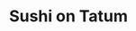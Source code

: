 ---
layout: place
title: "Sushi on Tatum"
permalink: /arizona/phoenix/sushi-on-tatum.html
stateAbbr: AZ
stateName: Arizona
cityName: Phoenix
place_id: ChIJi4GexeFwK4cRCThRJrwkNIs
photos:
  - name: >-
      places/ChIJi4GexeFwK4cRCThRJrwkNIs/photos/AeeoHcIB-2jtqOz-kitTtxoM6Ahhz1Hxdi5iOKWGSgQCaETGQKbHCmdady4E8M6oT1i17TzPkagM-dL-SUudIMuxQwVWZWQivXGG-cxzwZKR6N43lzieiAzm4eE1ymJpKY18Wvb4AWaTZG71R_6r7YWRAM5ENCjJCC8DQVdW49cAUgeyDmX8thM6k2CCTDKeOecYhB0qpMkeIjf0cOVnSgB2JCZTf1lmcHamhyjDgww7pLIL1-vlK6M3upnXUIeuqQ_XxvPxNJ-8iiB6MK42gTaim2AiP0R_mtHoNh-wKssowjlxrBkGMps-23nhwpMb85zaJDN0EVMsxflXme392jWxCs8_zpuDgAwVUecRfDgd1SW9yNlrIdjBjtQwjJTR9UK09Ej7gp6DfH6c4y_-7jELoaTzH1m9OfIeYRo-tU96lnRb6ELl
    widthPx: 3024
    heightPx: 4032
    authorAttributions:
      - displayName: Jana Randolph
        uri: https://maps.google.com/maps/contrib/117156320505463703072
        photoUri: >-
          https://lh3.googleusercontent.com/a-/ALV-UjV-rXoOKUJyIuNJSbK8_p4b6uXmafQyfb9kJ5UBLr5fSDZh83dPDg=s100-p-k-no-mo
    flagContentUri: >-
      https://www.google.com/local/imagery/report/?cb_client=maps_api_places.places_api&image_key=!1e10!2sCIHM0ogKEICAgIDxvIyjwwE&hl=en-US
    googleMapsUri: >-
      https://www.google.com/maps/place//data=!3m4!1e2!3m2!1sCIHM0ogKEICAgIDxvIyjwwE!2e10!4m2!3m1!1s0x872b70e1c59e818b:0x8b3424bc26513809
  - name: >-
      places/ChIJi4GexeFwK4cRCThRJrwkNIs/photos/AeeoHcJec5qjxkh67C6W3RAk1kS_RBB-zuYGTf0OTR-6mAY58-QBuC4o7dtJvZUVPZtKIUFx9JZFitycOlDa1Z_XCq7BuFtkfL15S_O0rKK876ohhYYK713gobAJDE0wwjC_wgwfU85OsnYL7M29mBw8vipFyrhtyV_dSqQBlqi5pgTRkLsp6A9nuddA3d9G5hUZ7aACfJVtg5ZLD-5ZT0cSp3rgVroA5l9BaJEMp-cCrgrCjx-SevdVLuHB7MFpDm8qrfyXTdDKG-dUrHjX7-NvUyYAHPIUcwgtzoJK4F1UU4kFlKI_pg2hW9DwvErWP4FD7sNIz_do9n9iLpMH-fl74VWn0N5HYPkqGE08Z9yF2CvHNA9_6ENsLwwQJU9fZDnKQ6_ZmjONWGheIa2VefT4D0kSDaLg0BQRwikN6hp3IZJEPGrclYfeSkXT-rC9cZr3
    widthPx: 4000
    heightPx: 3000
    authorAttributions:
      - displayName: John McIntyre
        uri: https://maps.google.com/maps/contrib/103695006016332269979
        photoUri: >-
          https://lh3.googleusercontent.com/a-/ALV-UjXMzoM6Re-zbqCMg8_mcxCR6r_D5mz-OTxLiw1s74jEsNqeCJwRRA=s100-p-k-no-mo
    flagContentUri: >-
      https://www.google.com/local/imagery/report/?cb_client=maps_api_places.places_api&image_key=!1e10!2sCIABIhADycO2OACwtWelf2MABZxK&hl=en-US
    googleMapsUri: >-
      https://www.google.com/maps/place//data=!3m4!1e2!3m2!1sCIABIhADycO2OACwtWelf2MABZxK!2e10!4m2!3m1!1s0x872b70e1c59e818b:0x8b3424bc26513809
  - name: >-
      places/ChIJi4GexeFwK4cRCThRJrwkNIs/photos/AeeoHcJBF8pmnxynZpBh-_38vOpzijMGpb43bPjT59msyYdOKR9WjGY__4fcCcrC_sDzbor7atH5go8hIz0sCJzT15th5ooSHoRb7_a8rigB56rfpQIOVQA0pUcwxCZEhuTua_cC2Hi2UqiYq8wI5_pXNi78B6q8nV4pCYvUbKqx7-_YGNqE36CM9PrN_u8wEE46GTDPzXUcHQTmfSr1csz8rHsLuHsf7iU1KnCgyTqWybjV4a9YvK30wq6p1YSTCRNtLc-3ICQqQWPh6cBWIXeKVapciP_-oSUi0-l4na6zUIlOqcoAovjWpk0TjUBQLcts8gjRDpe-5q4fFJkoh9vCoyh90ou-xphovbqyxraHf_rDieBEaSgaRe8eqKVmIEBJLksGfC7FXhCYSRX1wP5ZdsNpNe0dNJ65zKW8rCf_l0WYVQ
    widthPx: 3024
    heightPx: 4032
    authorAttributions:
      - displayName: Geoffrey Pooley
        uri: https://maps.google.com/maps/contrib/106434606612578632766
        photoUri: >-
          https://lh3.googleusercontent.com/a/ACg8ocJmZ5UwJqXeq_5HbsXN9Av-JD01_Xrl7jApZ8TzZwrJB-Cfwg=s100-p-k-no-mo
    flagContentUri: >-
      https://www.google.com/local/imagery/report/?cb_client=maps_api_places.places_api&image_key=!1e10!2sCIHM0ogKEICAgIDv6fXdFg&hl=en-US
    googleMapsUri: >-
      https://www.google.com/maps/place//data=!3m4!1e2!3m2!1sCIHM0ogKEICAgIDv6fXdFg!2e10!4m2!3m1!1s0x872b70e1c59e818b:0x8b3424bc26513809
  - name: >-
      places/ChIJi4GexeFwK4cRCThRJrwkNIs/photos/AeeoHcKaR4TM6jVFv-3l8CwIpiSPs8cr-GN1gCMFW2VQHSJMwGGncfMfrJfrOuRIiE9f66G39rlyTotS6sKYawFHtfYzgj8A52f4LofYAXeNGdbADQRqpqJ1OVwh7WHmxR3OEe0-YwoW9R7M_RlExFafJBgr4AJuw4-YPpORiYatcjfvqTHhU7f9zlmDFNC2RD8RzCzRcJweO7ICYEarfzrLG1EfYUTugvrIOkfQPkCKhVEhTX43XAB6ubmIc5Say9Bzrw-lkgHVIj-qYRBFDHvReogRN2dzOYdeNf1VYo8AMJJPKu4W6A-PlZzQJIpeD8r3YcgBXWyympzAVL70mMevwCDDKtGlyT_Lg8ILvaKBc-1cMjcrWvxXY1d_pE95HUtp287-t8DvVCMHtUzeNeQU9J5MxnltBi1pqSacsodW_V7PhV1L
    widthPx: 1079
    heightPx: 1076
    authorAttributions:
      - displayName: A Stricklen
        uri: https://maps.google.com/maps/contrib/117587839509582074480
        photoUri: >-
          https://lh3.googleusercontent.com/a-/ALV-UjUlVOS_pTOKUvREl-MxH1t3EKVqegYnXSNnA-25XU2faF3mBA8RXw=s100-p-k-no-mo
    flagContentUri: >-
      https://www.google.com/local/imagery/report/?cb_client=maps_api_places.places_api&image_key=!1e10!2sCIHM0ogKEICAgICp48ntpQE&hl=en-US
    googleMapsUri: >-
      https://www.google.com/maps/place//data=!3m4!1e2!3m2!1sCIHM0ogKEICAgICp48ntpQE!2e10!4m2!3m1!1s0x872b70e1c59e818b:0x8b3424bc26513809
  - name: >-
      places/ChIJi4GexeFwK4cRCThRJrwkNIs/photos/AeeoHcII2v81QZURnlBVQH_1MvdN0Zql5DH9D2ujOkkjuMvvb-O8Uwg6qXUSo9kDcbGIYm9BCIXVOxIEfUkj-UjNGGsn5i6C8vUdF9d05CjSHnvdQw6BEa6x2tOSyN33-TolJsB7fVJ-WxI6Gi0h8xHZK7hIwwlsJ3J8piYQBirWZ3Ou3NHvNIRT1NREC7FMIm_j6G9MiqsB7HSvxjzbISsblASDwsq3QPzzmKj8ljSzUgk0xL3P0_KL53mAWrtpWbv0093VACz8roQCUNiLFs0MPjO_HcWkljxinSEMXvbXBC54keJESV6A3TdCq3iUP--JC_9FFo0aVeSwH08ftk2-7bquLhmzxi1U1iPQiPlf1_XusfunmkSFH6o5sfbeoN_Rw0_ieG2IS2ddWs2ND0AzzFSwbEgLAM7P8W5bOIulcmpjIhk
    widthPx: 3024
    heightPx: 4032
    authorAttributions:
      - displayName: Real Estate Adviser
        uri: https://maps.google.com/maps/contrib/109958999120175206444
        photoUri: >-
          https://lh3.googleusercontent.com/a-/ALV-UjXx6WmPBtoWbnCojRSbHOdkajvX_XLDLkc4TQvPHYB-4uUtB68F=s100-p-k-no-mo
    flagContentUri: >-
      https://www.google.com/local/imagery/report/?cb_client=maps_api_places.places_api&image_key=!1e10!2sCIHM0ogKEICAgMCQhqHo6AE&hl=en-US
    googleMapsUri: >-
      https://www.google.com/maps/place//data=!3m4!1e2!3m2!1sCIHM0ogKEICAgMCQhqHo6AE!2e10!4m2!3m1!1s0x872b70e1c59e818b:0x8b3424bc26513809
  - name: >-
      places/ChIJi4GexeFwK4cRCThRJrwkNIs/photos/AeeoHcIgQnPTzwbpoKBCkTORjQYZ5SUnrfWrsKir9hWJMEGxU1vvoM6HIqnrBjnvJJfFo02m3lSswsSD4Tp-ldV4SBimFB__oHNZoAanpQ1X_JIbhM0C5FmJ59Ia8m6kA40m0KNsVa6stCltCHMEwPnD6osznFjLxzCGrnsg3LRARXs6j7wntWr8kJxsrH-x_iuLt2taMtM5pHoevDUEjjfshLgruoihyg9PxL8neNW7_T60eV2tLxQ0wmSlDI6aYuLVIUuxU5Vy9IRtBMK3-0onPYnygL9ILHc7GFUaDTIbdU6THC3dr1MgRU5Ak8E9IDtFsw9AAeVRPJT9PwCBoLUugxbG8SEf09Slq7t9VhxCN0P8XlAzxqnnPDVkS5IYZoCo4-1rqiZi6grJ_Zw9yvREbHclyxZ3ch0wHMt5ukUYfzHXJWs
    widthPx: 1242
    heightPx: 2208
    authorAttributions:
      - displayName: Maria Rizwan
        uri: https://maps.google.com/maps/contrib/108717086908767270940
        photoUri: >-
          https://lh3.googleusercontent.com/a/ACg8ocKdU2qsEHyMYi1aIk6lWvyM4G2nyRACgQ_-I7YuT61Nzow5WWE=s100-p-k-no-mo
    flagContentUri: >-
      https://www.google.com/local/imagery/report/?cb_client=maps_api_places.places_api&image_key=!1e10!2sCIHM0ogKEICAgICr4crr9AE&hl=en-US
    googleMapsUri: >-
      https://www.google.com/maps/place//data=!3m4!1e2!3m2!1sCIHM0ogKEICAgICr4crr9AE!2e10!4m2!3m1!1s0x872b70e1c59e818b:0x8b3424bc26513809
  - name: >-
      places/ChIJi4GexeFwK4cRCThRJrwkNIs/photos/AeeoHcKSe4_e6zKHTGVb2Q4Ffzbp5O7CSK-MYZu7b0-7ouhrkOeLVDNP5wcyj0nvgoyqi3o1-Hh2LwA9KIa_VCPTu8quSb1J6TswO8iKdkmMcwzGi1vawWQk6Qznnq0F7LgLv6xZzH5vEgJK8NXDfRacfafgdfEzY0n3Du5_ikTlhy6N-Tfau2mPdIZ7iXo7MdzrjIt5yW6KG9P5wMOMarWspBmqpE1uIth0qdRywbWJlkBBY_KM7iVtMCTmBkhnqqvokVrU3R4ayAodBHhyb3yI-Y-iAxDlGWZMOCRnCl4zNkCU3wuCWyLotMyhEicnLiXL2O6BNgS9rRMFBngLMgREOFFTbMryRGiu6JWMBA-PDsVikIhlQzPvNKelx-tvIC7Qz3L9_H6qsKCkzh3bRdWj86hm9mva5S30m5Gm15sUaS9AUw
    widthPx: 4032
    heightPx: 1908
    authorAttributions:
      - displayName: Jason Kelly
        uri: https://maps.google.com/maps/contrib/110756822874948872859
        photoUri: >-
          https://lh3.googleusercontent.com/a-/ALV-UjX4IL9rDxwSeBtTYJR1VPFaxkNiqz-lW3Jx4fR8dMkoKs-ViWMYgg=s100-p-k-no-mo
    flagContentUri: >-
      https://www.google.com/local/imagery/report/?cb_client=maps_api_places.places_api&image_key=!1e10!2sCIHM0ogKEICAgICM-6-Qew&hl=en-US
    googleMapsUri: >-
      https://www.google.com/maps/place//data=!3m4!1e2!3m2!1sCIHM0ogKEICAgICM-6-Qew!2e10!4m2!3m1!1s0x872b70e1c59e818b:0x8b3424bc26513809
  - name: >-
      places/ChIJi4GexeFwK4cRCThRJrwkNIs/photos/AeeoHcLdajCHIoPdRuU8H2-UW9b9L2paaCA8wAOLjZt9AtKaZtplook8e7EEcFOFJnxTmnrWgR7uKEzcNY2ULgX6DkrQgXuqt-RtHJMTmQNcMQulOPPjOkfr-6SmgrJ7NsRwX6A5kyOeCs_i9j12xgF0ABgaq81qJYjXd9wl_W9wXTYlcvE16MqzGAtSWh03M3m-0wKmncAA-izHzYXhEUeNYrm6aKyTXzsTpfNKkM79svZaeVaVd3hx0dINjTZvNtH0MSNNCAxgS_0O9Ms6ih-inwXp7rKR97YZ30tbKSIHAnKvpjLO_iUdree7ynfGdjFKj8-tJ-YK9EBOhYQUuxY3kY2Le4a0wRkiBoWk97-IWbJdF7RnM_2692pAHA-SpmWPUickHmtYJlBuhSSvHiN3na0QLHd0Hvk9gkCH9ILh93xzMgmb
    widthPx: 3024
    heightPx: 4032
    authorAttributions:
      - displayName: Dakota Catman
        uri: https://maps.google.com/maps/contrib/114426281475349089839
        photoUri: >-
          https://lh3.googleusercontent.com/a-/ALV-UjXCHrGMUbu9pN6zov7XogbCx8xmsNMrWmL54xjp7G8chvee_0U=s100-p-k-no-mo
    flagContentUri: >-
      https://www.google.com/local/imagery/report/?cb_client=maps_api_places.places_api&image_key=!1e10!2sCIHM0ogKEICAgIDrmKDX3gE&hl=en-US
    googleMapsUri: >-
      https://www.google.com/maps/place//data=!3m4!1e2!3m2!1sCIHM0ogKEICAgIDrmKDX3gE!2e10!4m2!3m1!1s0x872b70e1c59e818b:0x8b3424bc26513809
  - name: >-
      places/ChIJi4GexeFwK4cRCThRJrwkNIs/photos/AeeoHcKizznFXsPI9j_ypyfmrYHhqAL6hUKmVj-AO1xYqgt5ioZD-U7e-lIWqoEPpfQlcl3ZhXf9OvbbijJ5in9w2kxOdNEuI4LipcacEVFNaM5gy2PTx1LybjJBjibDuS7vr_G-xnb2gKF4HY8GGuJ5p3RB0QqG_N_CKmAnIS4IdegVrw6eojsMJB1psgJgix-uCo7HjZAd9da8ydYTWq7DAI4w0mXmSvNvbMwm7VX4MU_dI0FANYhHydky3rGUyAKRDULfLR9OAHSyofduAdz3NM6MfBgYRSsUp8e5a5NmL1uY9Ef19QyOnAK-8FphKfgFGUOxFvJZZEjluy2egtpg94i-hwHGbmSW92A07Cvk7eWAqyww1FABw_T8gj6a18AHL7-Uawkerv8fX-5MU-I9tfxH4UkzFIfqo2v8CRdMBjf3CsXg
    widthPx: 4032
    heightPx: 3024
    authorAttributions:
      - displayName: Phil Maxwell
        uri: https://maps.google.com/maps/contrib/109200400821436480876
        photoUri: >-
          https://lh3.googleusercontent.com/a/ACg8ocIEahJjiiR7B6dgwwKMcTFimWZSHCGD78DoQJCZzEMEEPFamA=s100-p-k-no-mo
    flagContentUri: >-
      https://www.google.com/local/imagery/report/?cb_client=maps_api_places.places_api&image_key=!1e10!2sCIHM0ogKEICAgID2kpOd4wE&hl=en-US
    googleMapsUri: >-
      https://www.google.com/maps/place//data=!3m4!1e2!3m2!1sCIHM0ogKEICAgID2kpOd4wE!2e10!4m2!3m1!1s0x872b70e1c59e818b:0x8b3424bc26513809
  - name: >-
      places/ChIJi4GexeFwK4cRCThRJrwkNIs/photos/AeeoHcJYZOdzWIid8TG1GH6cU5bK7PxgIocZ4fmB-nzU8gvUyN3WUMpAgfd8HAzMIlchMyS66oyPXrccLTf70wun6QQWq9SyqlVPTMmCZIooVVsq3hjOnfxcyjeVS3YNEyq56f8NC0iCk9o7V0LaKH57yfrH8VKDDxfOe-c-hefrRihYhsCYT7tfVKAN4kNTvu1m4mIf5Ih6SBs5lLntXZatbzSN5zGx4lVVGbKTy7rTJrsUH7nExBaShE6U3YmqwOu_QHV3IdlM5a6PyPybpsXKdbbyrxdUPSRet1NXfgqXFq_Sp5vLgnIMF-IBDPWOvoZE_OZE92MTa2WciPpY2F4wmMODr95FVaQOHDPGYbsdfRAHUf8dzTjksqwlFRTPHIBkzBcnr6aDIR0tRvwDt6JYjLce_v-ZZSBiAh5DMbKbJWCboiZqStBxF2u-R2YdgNw5
    widthPx: 3000
    heightPx: 4000
    authorAttributions:
      - displayName: John McIntyre
        uri: https://maps.google.com/maps/contrib/103695006016332269979
        photoUri: >-
          https://lh3.googleusercontent.com/a-/ALV-UjXMzoM6Re-zbqCMg8_mcxCR6r_D5mz-OTxLiw1s74jEsNqeCJwRRA=s100-p-k-no-mo
    flagContentUri: >-
      https://www.google.com/local/imagery/report/?cb_client=maps_api_places.places_api&image_key=!1e10!2sCIABIhADycO2OACwtWelf30ACFxM&hl=en-US
    googleMapsUri: >-
      https://www.google.com/maps/place//data=!3m4!1e2!3m2!1sCIABIhADycO2OACwtWelf30ACFxM!2e10!4m2!3m1!1s0x872b70e1c59e818b:0x8b3424bc26513809
address: '20910 N Tatum Blvd #150, Phoenix, AZ 85050, USA'
street: '20910 N Tatum Blvd #150'
city: Phoenix
state: AZ
zip: '85050'
country: USA
neighborhood: Desert Ridge West
latitude: '33.675139'
longitude: '-111.979869'
accessibility_options:
  wheelchairAccessibleParking: true
  wheelchairAccessibleEntrance: true
  wheelchairAccessibleRestroom: true
  wheelchairAccessibleSeating: true
business_status: OPERATIONAL
name: Sushi on Tatum
google_maps_links:
  directionsUri: >-
    https://www.google.com/maps/dir//''/data=!4m7!4m6!1m1!4e2!1m2!1m1!1s0x872b70e1c59e818b:0x8b3424bc26513809!3e0
  placeUri: https://maps.google.com/?cid=10030682660576245769
  writeAReviewUri: >-
    https://www.google.com/maps/place//data=!4m3!3m2!1s0x872b70e1c59e818b:0x8b3424bc26513809!12e1
  reviewsUri: >-
    https://www.google.com/maps/place//data=!4m4!3m3!1s0x872b70e1c59e818b:0x8b3424bc26513809!9m1!1b1
  photosUri: >-
    https://www.google.com/maps/place//data=!4m3!3m2!1s0x872b70e1c59e818b:0x8b3424bc26513809!10e5
primary_type: Sushi Restaurant
opening_hours:
  regular: null
  current: null
secondary_opening_hours:
  regular:
    weekdayDescriptions: null
    type: null
  current:
    weekdayDescriptions: null
    type: null
phone: (480) 513-8699
price_level: PRICE_LEVEL_INEXPENSIVE
price_range: $10 &ndash; $20
rating: '4.4'
rating_count: 1696
website: https://sushiontatumaz.kwickmenu.com/
description: null
reviews: null
parking_options: null
payment_options: null
allow_dogs: null
curbside_pickup: null
delivery: null
dine_in: null
good_for_children: null
good_for_groups: null
good_for_sports: null
live_music: null
menu_for_children: null
outdoor_seating: null
reservable: null
restroom: null
serves_beer: null
serves_breakfast: null
serves_brunch: null
serves_cocktails: null
serves_coffee: null
serves_dinner: null
serves_dessert: null
serves_lunch: null
serves_vegetarian_food: null
serves_wine: null
takeout: null

---